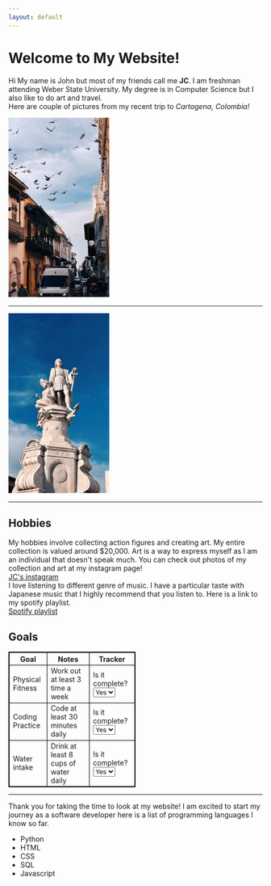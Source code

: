 ```yaml
---
layout: default
---
```

# Welcome to My Website!
Hi My name is John but most of my friends call me <strong>JC</strong>. I am freshman attending Weber State University. My degree is in Computer Science but I also like to do art and travel.<br>
Here are couple of pictures from my recent trip to <em>Cartagena, Colombia!</em> <br>

<img src="assets/images/colombia1.JPG" alt = "first photo of colombia" width = 200px>

* * *
<img src="assets/images/colombia2.JPG" alt = "first photo of colombia" width = 200px>

* * *

## Hobbies
My hobbies involve collecting action figures and creating art. My entire collection is valued around $20,000. Art is a way to express myself as I am an individual that doesn't speak much. You can check out photos of my collection and art at my instagram page! <br>
[JC's instagram](https://www.instagram.com/_crazyjc/)<br>
I love listening to different genre of music. I have a particular taste with Japanese music that I highly recommend that you listen to. Here is a link to my spotify playlist.<br>
[Spotify playlist](https://open.spotify.com/playlist/4CXUvJWg0ubdXC2MsaDM41?si=f83641d6938249a9)
## Goals

<style>
table {
    border-collapse: collapse; 
    width: 50%;
}
table, th, td {
    border: 1px solid black; 
}
</style>
<table>
<tr>
<th>Goal</th>
<th>Notes</th>
<th>Tracker</th>
</tr>
<tr>
<td>Physical Fitness</td>
<td>Work out at least 3 time a week</td>
<td>
<label for = "goal">Is it complete?</label><select name="up to date" id="update"><br>
<option value="yes">Yes</option>
<option value = "no">No</option>
</select></td>
</tr>

<tr>
<td>Coding Practice</td>
<td>Code at least 30 minutes daily</td>
<td><label for = "goal">Is it complete?</label><select name="up to date" id="update"><br>
<option value="yes">Yes</option>
<option value = "no">No</option></select>
</td>
</tr>
<tr>
<td>Water intake</td>
<td>Drink at least 8 cups of water daily</td>
<td><label for = "goal">Is it complete?</label><select name="up to date" id="update"><br>
<option value="yes">Yes</option>
<option value = "no">No</option>
</select>
</td>
</tr>
</table>


* * *

Thank you for taking the time to look at my website! I am excited to start my journey as a software developer here is a list of programming languages I know so far.
<ul>
<li>Python</li>
<li>HTML</li>
<li>CSS</li>
<li>SQL</li>
<li>Javascript</li>